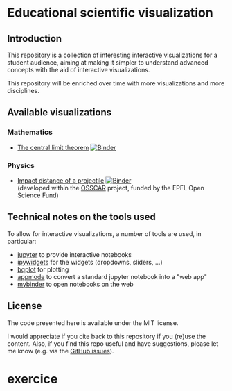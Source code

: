 # Educational scientific visualization

## Introduction

This repository is a collection of interesting interactive visualizations
for a student audience, aiming at making it simpler to understand advanced
concepts with the aid of interactive visualizations.

This repository will be enriched over time with more visualizations and more disciplines.

## Available visualizations
### Mathematics

- [The central limit theorem](https://mybinder.org/v2/gh/giovannipizzi/educational-scientific-visualizations/master?urlpath=%2Fapps%2Fcentral-limit-theorem%2FCentral%20limit%20theorem.ipynb) [![Binder](https://mybinder.org/badge.svg)](https://mybinder.org/v2/gh/giovannipizzi/educational-scientific-visualizations/master?urlpath=%2Fapps%2Fcentral-limit-theorem%2FCentral%20limit%20theorem.ipynb)

### Physics

- [Impact distance of a projectile](https://mybinder.org/v2/gh/osscar-org/widget-code-input/master?urlpath=apps/demos/projectile-inline.ipynb) [![Binder](https://mybinder.org/badge.svg)](https://mybinder.org/v2/gh/osscar-org/widget-code-input/master?urlpath=apps/demos/projectile-inline.ipynb) <br> (developed within the [OSSCAR](http://www.osscar.org) project, funded by the EPFL Open Science Fund)


## Technical notes on the tools used
To allow for interactive visualizations, a number of tools are used, in particular:

- [jupyter](http://jupyter.org) to provide interactive notebooks
- [ipywidgets](https://ipywidgets.readthedocs.io/en/stable/) for the widgets (dropdowns, sliders, ...)
- [bqplot](https://github.com/bloomberg/bqplot) for plotting
- [appmode](https://github.com/oschuett/appmode/) to convert a standard jupyter notebook into a "web app"
- [mybinder](https://mybinder.org) to open notebooks on the web

## License
The code presented here is available under the MIT license.

I would appreciate if you cite back to this repository if you (re)use the content. Also, if you find this repo useful and have suggestions, please let me know (e.g. via the [GitHub issues](https://github.com/giovannipizzi/educational-scientific-visualizations/issues)).
# exercice
